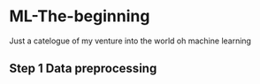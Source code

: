# ML-The-beginning
Just a catelogue of my venture into the world oh machine learning
## Step 1 Data preprocessing
